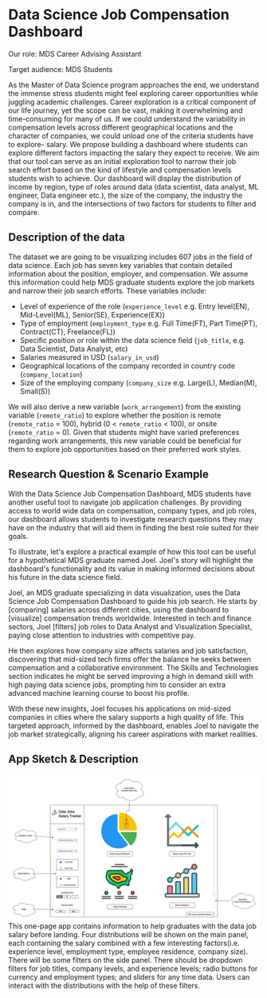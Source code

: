 # Data Science Job Compensation Dashboard

Our role: MDS Career Advising Assistant

Target audience: MDS Students

As the Master of Data Science program approaches the end, we understand the immense stress students might feel exploring career opportunities while juggling academic challenges. Career exploration is a critical component of our life journey, yet the scope can be vast, making it overwhelming and time-consuming for many of us. If we could understand the variability in compensation levels across different geographical locations and the character of companies, we could unload one of the criteria students have to explore- salary. We propose building a dashboard where students can explore different factors impacting the salary they expect to receive. We aim that our tool can serve as an initial exploration tool to narrow their job search effort based on the kind of lifestyle and compensation levels students wish to achieve. Our dashboard will display the distribution of income by region, type of roles around data (data scientist, data analyst, ML engineer, Data engineer etc.), the size of the company, the industry the company is in, and the intersections of two factors for students to filter and compare.


## Description of the data

The dataset we are going to be visualizing includes 607 jobs in the field of data science. Each job has seven key variables that contain detailed information about the position, employer, and compensation. We assume this information could help MDS graduate students explore the job markets and narrow their job search efforts. These variables include:

- Level of experience of the role (`experience_level` e.g. Entry level(EN), Mid-Level(ML), Senior(SE), Experience(EX))
- Type of employment (`employment_type` e.g. Full Time(FT), Part Time(PT), Contract(CT), Freelance(FL))
- Specific position or role within the data science field (`job_title`, e.g. Data Scientist, Data Analyst, etc)
- Salaries measured in USD (`salary_in_usd`)
- Geographical locations of the company recorded in country code (`company_location`)
- Size of the employing company (`company_size` e.g. Large(L), Median(M), Small(S))

We will also derive a new variable (`work_arrangement`) from the existing variable (`remote_ratio`) to explore whether the position is remote (`remote_ratio` = 100), hybrid (0 < `remote_ratio` < 100), or onsite (`remote_ratio` = 0). Given that students might have varied preferences regarding work arrangements, this new variable could be beneficial for them to explore job opportunities based on their preferred work styles.


## Research Question & Scenario Example

With the Data Science Job Compensation Dashboard, MDS students have another useful tool to navigate job application challenges. By providing access to world wide data on compensation, company types, and job roles, our dashboard allows students to investigate research questions they may have on the industry that will aid them in finding the best role suited for their goals.

To illustrate, let's explore a practical example of how this tool can be useful for a hypothetical MDS graduate named Joel. Joel's story will highlight the dashboard's functionality and its value in making informed decisions about his future in the data science field.

Joel, an MDS graduate specializing in data visualization, uses the Data Science Job Compensation Dashboard to guide his job search. He starts by [comparing] salaries across different cities, using the dashboard to [visualize] compensation trends worldwide. Interested in tech and finance sectors, Joel [filters] job roles to Data Analyst and Visualization Specialist, paying close attention to industries with competitive pay.

He then explores how company size affects salaries and job satisfaction, discovering that mid-sized tech firms offer the balance he seeks between compensation and a collaborative environment. The Skills and Technologies section indicates he might be served improving a high in demand skill with high paying data science jobs, prompting him to consider an extra advanced machine learning course to boost his profile.

With these new insights, Joel focuses his applications on mid-sized companies in cities where the salary supports a high quality of life. This targeted approach, informed by the dashboard, enables Joel to navigate the job market strategically, aligning his career aspirations with market realities.

## App Sketch & Description
![](../img/sketch.png)
This one-page app contains information to help graduates with the data job salary before landing. Four distributions will be shown on the main panel, each containing the salary combined with a few interesting factors(i.e. experience level, employment type, employee residence, company size). There will be some filters on the side panel. There should be dropdown filters for job titles, company levels, and experience levels; radio buttons for currency and employment types; and sliders for any time data. Users can interact with the distributions with the help of these filters.